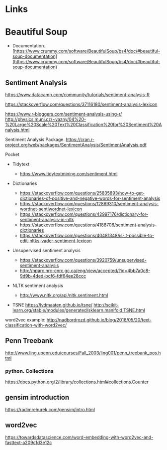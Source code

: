 # Links


# Beautiful Soup
* Documentation. [https://www.crummy.com/software/BeautifulSoup/bs4/doc/#beautiful-soup-documentation](https://www.crummy.com/software/BeautifulSoup/bs4/doc/#beautiful-soup-documentation)


## Sentiment Analysis

https://www.datacamp.com/community/tutorials/sentiment-analysis-R

https://stackoverflow.com/questions/37116180/sentiment-analysis-lexicon

https://www.r-bloggers.com/sentiment-analysis-using-r/
http://physics.muni.cz/~vazny/04%20-%20Large%20Scale%20Text%20Classification%20for%20Sentiment%20Analysis.html

Sentiment Analysis Package. https://cran.r-project.org/web/packages/SentimentAnalysis/SentimentAnalysis.pdf


Pocket
* Tidytext
  * https://www.tidytextmining.com/sentiment.html
* Dictionaries
  * https://stackoverflow.com/questions/25835893/how-to-get-dictionaries-of-positive-and-negative-words-for-sentiment-analysis
  * https://stackoverflow.com/questions/12869310/sentiment-analysis-wordnet-sentiwordnet-lexicon
  * https://stackoverflow.com/questions/42997176/dictionary-for-sentiment-analysis-in-nltk
  * https://stackoverflow.com/questions/4188706/sentiment-analysis-dictionaries
  * https://stackoverflow.com/questions/40481348/is-it-possible-to-edit-nltks-vader-sentiment-lexicon
* Unsupervised sentiment analysis
  * https://stackoverflow.com/questions/3920759/unsupervised-sentiment-analysis
  * http://nparc.nrc-cnrc.gc.ca/eng/view/accepted/?id=4bb7a0c8-9d9b-4ded-bcf6-fdf64ee28ccc
* NLTK sentiment analysis
  * http://www.nltk.org/api/nltk.sentiment.html

* TSNE
https://lvdmaaten.github.io/tsne/
http://scikit-learn.org/stable/modules/generated/sklearn.manifold.TSNE.html




word2vec example: http://nadbordrozd.github.io/blog/2016/05/20/text-classification-with-word2vec/




## Penn Treebank
http://www.ling.upenn.edu/courses/Fall_2003/ling001/penn_treebank_pos.html
### python. Collections
https://docs.python.org/2/library/collections.html#collections.Counter


## gensim introduction
https://radimrehurek.com/gensim/intro.html

## word2vec
https://towardsdatascience.com/word-embedding-with-word2vec-and-fasttext-a209c1d3e12c

